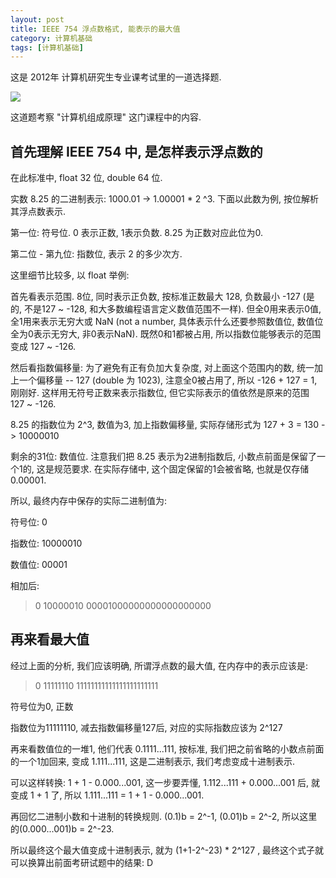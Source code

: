 ```yaml
---
layout: post
title: IEEE 754 浮点数格式, 能表示的最大值
category: 计算机基础
tags: [计算机基础]
---
```

这是 2012年 计算机研究生专业课考试里的一道选择题.

![](http://i2.buimg.com/567571/16c58dc36174da43.png)

这道题考察 "计算机组成原理" 这门课程中的内容.

## 首先理解 IEEE 754 中, 是怎样表示浮点数的

在此标准中, float 32 位, double 64 位.

实数 8.25 的二进制表示: 1000.01 -> 1.00001 * 2 ^3. 下面以此数为例, 按位解析其浮点数表示.

第一位: 符号位. 0 表示正数, 1表示负数. 8.25 为正数对应此位为0.

第二位 - 第九位: 指数位, 表示 2 的多少次方.

这里细节比较多, 以 float 举例:

首先看表示范围. 8位, 同时表示正负数, 按标准正数最大 128, 负数最小 -127 (是的, 不是127 ~ -128, 和大多数编程语言定义数值范围不一样). 但全0用来表示0值, 全1用来表示无穷大或 NaN (not a number, 具体表示什么还要参照数值位, 数值位全为0表示无穷大, 非0表示NaN). 既然0和1都被占用, 所以指数位能够表示的范围变成 127 ~ -126.

然后看指数偏移量: 为了避免有正有负加大复杂度, 对上面这个范围内的数, 统一加上一个偏移量 -- 127 (double 为 1023), 注意全0被占用了, 所以 -126 + 127 = 1, 刚刚好. 这样用无符号正数来表示指数位, 但它实际表示的值依然是原来的范围 127 ~ -126.

8.25 的指数位为 2^3, 数值为3, 加上指数偏移量, 实际存储形式为 127 + 3 = 130 -> 10000010

剩余的31位: 数值位. 注意我们把 8.25 表示为2进制指数后, 小数点前面是保留了一个1的, 这是规范要求. 在实际存储中, 这个固定保留的1会被省略, 也就是仅存储 0.00001.

所以, 最终内存中保存的实际二进制值为:

符号位: 0

指数位: 10000010

数值位: 00001

相加后:
> 0 10000010 00001000000000000000000

## 再来看最大值

经过上面的分析, 我们应该明确, 所谓浮点数的最大值, 在内存中的表示应该是:

> 0 11111110 11111111111111111111111

符号位为0, 正数

指数位为11111110, 减去指数偏移量127后, 对应的实际指数应该为 2^127

再来看数值位的一堆1, 他们代表 0.1111...111, 按标准, 我们把之前省略的小数点前面的一个1加回来, 变成 1.111...111, 这是二进制表示, 我们考虑变成十进制表示.

可以这样转换: 1 + 1 - 0.000...001, 这一步要弄懂, 1.112...111 + 0.000...001 后, 就变成 1 + 1 了, 所以 1.111...111 = 1 + 1 - 0.000...001.

再回忆二进制小数和十进制的转换规则. (0.1)b = 2^-1, (0.01)b = 2^-2, 所以这里的(0.000...001)b = 2^-23.

所以最终这个最大值变成十进制表示, 就为 (1+1-2^-23) * 2^127 , 最终这个式子就可以换算出前面考研试题中的结果: D
